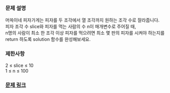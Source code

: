 ### 문제 설명</br>

머쓱이네 피자가게는 피자를 두 조각에서 열 조각까지 원하는 조각 수로 잘라줍니다.</br>
피자 조각 수 slice와 피자를 먹는 사람의 수 n이 매개변수로 주어질 때,</br>
n명의 사람이 최소 한 조각 이상 피자를 먹으려면 최소 몇 판의 피자를 시켜야 하는지를 return 하도록 solution 함수를 완성해보세요.</br>

### 제한사항</br>

2 ≤ slice ≤ 10</br>
1 ≤ n ≤ 100



### [문제 링크](https://school.programmers.co.kr/learn/courses/30/lessons/120816)